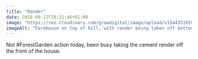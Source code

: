 ```yaml
---
title: "Render"
date: 2018-09-12T18:21:46+01:00
image: "https://res.cloudinary.com/growdigital/image/upload/v1544351859/house-44640333961.jpg"
imageAlt: "Farmhouse on top of hill, with render being taken off bottom left"
---
```


Not #ForestGarden action today, been busy taking the cement render off the front of the house.
